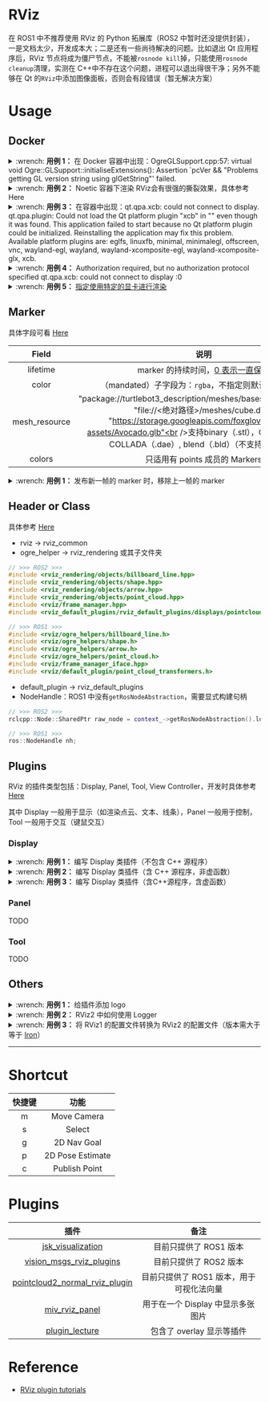# RViz

在 ROS1 中不推荐使用 RViz 的 Python 拓展库（ROS2 中暂时还没提供封装），一是文档太少，开发成本大；二是还有一些尚待解决的问题。比如退出 Qt 应用程序后，RViz 节点将成为僵尸节点，不能被`rosnode kill`掉，只能使用`rosnode cleanup`清理，实测在 C++中不存在这个问题，进程可以退出得很干净；另外不能够在 Qt 的`RViz`中添加图像面板，否则会有段错误（暂无解决方案）

# Usage

## Docker

<details>
    <summary>:wrench: <b>用例 1：</b>
        在 Docker 容器中出现：OgreGLSupport.cpp:57: virtual void Ogre::GLSupport::initialiseExtensions(): Assertion `pcVer && "Problems getting GL version string using glGetString"' failed.
    </summary>

No OpenGL Support for nvidia render，于容器中检查一下命令行 `nvidia-smi` 是否有正常的输出

</details>

<details>
    <summary>:wrench: <b>用例 2：</b>
        Noetic 容器下渲染 RViz会有很强的撕裂效果，具体参考 <a herf="https://github.com/ros-visualization/rviz/issues/1780">Here</a>
    </summary>

```bash
$ sudo add-apt-repository ppa:beineri/opt-qt-5.12.10-focal
$ sudo apt update
$ sudo apt install qt512charts-no-lgpl qt512svg qt512xmlpatterns qt512tools qt512translations    qt512graphicaleffects qt512quickcontrols2 qt512wayland qt512websockets qt512serialbus qt512serialport qt512location qt512imageformats qt512script qt512scxml qt512gamepad qt5123d 
$ source /opt/qt512/bin/qt512-env.sh
```

</details>

<details>
    <summary>:wrench: <b>用例 3：</b>
        在容器中出现：qt.qpa.xcb: could not connect to display. qt.qpa.plugin: Could not load the Qt platform plugin "xcb" in "" even though it was found. This application failed to start because no Qt platform plugin could be initialized. Reinstalling the application may fix this problem. Available platform plugins are: eglfs, linuxfb, minimal, minimalegl, offscreen, vnc, wayland-egl, wayland, wayland-xcomposite-egl, wayland-xcomposite-glx, xcb.
    </summary>

检查 `DISPLAY` 环境变量是否设置正确

</details>

<details>
    <summary>:wrench: <b>用例 4：</b>
        Authorization required, but no authorization protocol specified qt.qpa.xcb: could not connect to display :0
    </summary>

追加访问权限

```bash
# 添加权限，使容器能访问宿主机的Xserver
$ xhost +
```

</details>

<details>
    <summary>:wrench: <b>用例 5：</b>
        <a href="https://natsu-akatsuki.github.io/ambook/#/Computer%20Graphics/OpenGL">指定使用特定的显卡进行渲染</a>
    </summary>

如果使用 Intel Mesa 进行渲染，则还需要进行如下配置：具体参考 [Here](http://wiki.ros.org/docker/Tutorials/Hardware%20Acceleration)

```bash
$ xhost +
# 主要是添加/dev/dri
$ docker run \
  --volume=/tmp/.X11-unix:/tmp/.X11-unix \
  --device=/dev/dri:/dev/dri \
  --env="DISPLAY=$DISPLAY" \
  <image_name>
(container) $ sudo apt install libgl1-mesa-glx libgl1-mesa-dri
```

![](https://natsu-akatsuki.oss-cn-guangzhou.aliyuncs.com/img/image-20221129234927875.png)

</details>

## Marker

具体字段可看 [Here](http://wiki.ros.org/rviz/DisplayTypes/Marker)

|     Field     |                                                                                                                          说明                                                                                                                           |
|:-------------:|:-----------------------------------------------------------------------------------------------------------------------------------------------------------------------------------------------------------------------------------------------------:|
|   lifetime    |                                                                              marker 的持续时间，[0 表示一直保留](http://docs.ros.org/en/api/visualization_msgs/html/msg/Marker.html)                                                                              |
|     color     |                                                                                                           （mandated）子字段为：`rgba`，不指定则默认是透明状态                                                                                                           |
| mesh_resource | "package://turtlebot3_description/meshes/bases/burger_base.stl"<br />"file://<绝对路径>/meshes/cube.dae"<br />"https://storage.googleapis.com/foxglove-public-assets/Avocado.glb"<br />支持binary（.stl），Ogre（.mesh），COLLADA（.dae）, blend（.bld）（不支持mtl, glb） |
|    colors     |                                                                                                                只适用有 points 成员的 Markers                                                                                                                |

<details>
    <summary>:wrench: <b>用例 1：</b>
        发布新一帧的 marker 时，移除上一帧的 marker
    </summary>

RViz 的 marker 是叠加式显示的，除非被替换或者设置显示时间。可以参考如下代码，在下一次发布前，先发布一次清空 marker 的操作（相当于用空的 marker 进行替换）

```python
def clear_bounding_box_marker(stamp, identity, ns="uname", frame_id="lidar"):
    box_marker = Marker()
    box_marker.header.stamp = stamp
    box_marker.header.frame_id = frame_id

    box_marker.ns = ns
    box_marker.id = identity

    box_marker.action = Marker.DELETEALL
    if __ROS__VERSION__ == 1:
        box_marker.lifetime = rospy.Duration(0.02)
    elif __ROS__VERSION__ == 2:
        box_marker.lifetime = Duration(seconds=0.02).to_msg()

    return box_marker
```

</details>

## Header or Class

具体参考 [Here](https://github.com/ros2/rviz/blob/rolling/docs/migration_guide.md)

- rviz -> rviz_common
- ogre_helper -> rviz_rendering 或其子文件夹

```cpp
// >>> ROS2 >>>
#include <rviz_rendering/objects/billboard_line.hpp>
#include <rviz_rendering/objects/shape.hpp>
#include <rviz_rendering/objects/arrow.hpp>
#include <rviz_rendering/objects/point_cloud.hpp>
#include <rviz/frame_manager.hpp>
#include <rviz_default_plugins/rviz_default_plugins/displays/pointcloud/point_cloud_transformer.hpp>

// >>> ROS1 >>>
#include <rviz/ogre_helpers/billboard_line.h>
#include <rviz/ogre_helpers/shape.h>
#include <rviz/ogre_helpers/arrow.h>
#include <rviz/ogre_helpers/point_cloud.h>
#include <rviz/frame_manager_iface.hpp>
#include <rviz/default_plugin/point_cloud_transformers.h>
```

- default_plugin -> rviz_default_plugins
- NodeHandle：ROS1 中没有`getRosNodeAbstraction`，需要显式构建句柄

```cpp
// >>> ROS2 >>>
rclcpp::Node::SharedPtr raw_node = context_->getRosNodeAbstraction().lock()->get_raw_node();

// >>> ROS1 >>>
ros::NodeHandle nh;
```

## Plugins

RViz 的插件类型包括：Display, Panel, Tool, View Controller，开发时具体参考 [Here](https://github.com/ros2/rviz/blob/rolling/docs/plugin_development.md)

其中 Display 一般用于显示（如渲染点云、文本、线条），Panel 一般用于控制，Tool 一般用于交互（键鼠交互）

### Display

<details>
    <summary>:wrench: <b>用例 1：</b>
        编写 Display 类插件（不包含 C++ 源程序）
    </summary>

<details>
    <summary>1）步骤 1：编写 CMakeLists.txt</summary>

<!-- tabs:start -->

#### **ROS1**

```cmake
# 触发 Qt 的 MOC 编译器对 Qt 宏进行处理
set(CMAKE_AUTOMOC ON)

# ROS1
if(rviz_QT_VERSION VERSION_LESS "5")
  message(STATUS "Using Qt4 based on the rviz_QT_VERSION: ${rviz_QT_VERSION}")
  find_package(Qt4 ${rviz_QT_VERSION} EXACT REQUIRED QtCore QtGui)
  ## pull in all required include dirs, define QT_LIBRARIES, etc.
  include(${QT_USE_FILE})
else()
  message(STATUS "Using Qt5 based on the rviz_QT_VERSION: ${rviz_QT_VERSION}")
  find_package(Qt5 ${rviz_QT_VERSION} EXACT REQUIRED Core Widgets)
  set(QT_LIBRARIES Qt5::Widgets)
endif()
find_package(catkin REQUIRED COMPONENTS rviz)
target_link_libraries(... ${QT_LIBRARIES})
```

#### **ROS2**

```cmake
# 触发 Qt 的 MOC 编译器对 Qt 宏进行处理
set(CMAKE_AUTOMOC ON)

# ROS2
find_package(pluginlib REQUIRED)
find_package(Qt5 REQUIRED COMPONENTS Widgets)
find_package(rviz_common REQUIRED)
find_package(rviz_rendering REQUIRED)
include_directory(${Qt5Widgets_INCLUDE_DIRS})

# pluginlib_export_plugin_description_file(rviz_common <插件描述文件的位置>)
pluginlib_export_plugin_description_file(rviz_common plugin_description.xml)

register_rviz_ogre_media_exports(DIRECTORIES "media")
```

<!-- tabs:end -->

</details>


<details>
    <summary>2）步骤 2：编写 package.xml</summary>

<!-- tabs:start -->

#### **ROS2**

```xml

<package format="3">

    <name>rviz_plugins</name>
    <version>0.0.1</version>
    <description>rviz plugins</description>
    <maintainer email="you@example.com">Your Name</maintainer>
    <license>TODO</license>

    <!-- Build and export dependencies. -->
    <build_depend>ament_cmake_auto</build_depend>
    <depend>rviz_common</depend>
    <depend>rviz_default_plugins</depend>
    <depend>rviz_rendering</depend>
    <depend>rviz_visual_tools</depend>
    <export>
        <build_type>ament_cmake</build_type>
    </export>

</package>
```

#### **ROS1**

```xml

<package format="2">
    <!-- 若不添加 rviz 依赖，则在 RViz 中无法识别到 plugin -->
    <depend>rviz</depend>
    <!-- 在 ROS2 中这部分功能在 CMakeLists.text 中实现 -->
    <export>
        <rviz plugin="${prefix}/plugins/plugin_description.xml"/>
    </export>
</package>
```

> [!note]
>
> 可通过命令行 `rospack plugins --attrib=plugin rviz` 来判断插件是否导出成功

<!-- tabs:end -->

</details>

<details>
    <summary>3）步骤 3：编写 plugin_description.xml</summary>

<!-- tabs:start -->

#### **ROS2**

相比于 ROS1，ROS2 的动态库路径有所简化，只需要提供动态库名称即可（如不需要前缀 lib/）

```xml

<library path="rviz_plugins">
    <class name="rviz_plugins/LogPanels"
           type="rviz_plugins::LogPanels"
           base_class_type="rviz_common::Panel">
        <description>rviz panel for 3D object detection</description>
    </class>
</library>
```

#### **ROS1**

```xml

<library path="lib/libtier4_perception_rviz_plugin">  <!--动态库的路径（不需要.so 后缀，或要前缀）-->
    <class name="rviz_plugins/PedestrianInitialPoseTool"
           type="rviz_plugins::PedestrianInitialPoseTool"
           base_class_type="rviz::Tool">
    </class>
    <class name="rviz_plugins/CarInitialPoseTool"
           type="rviz_plugins::CarInitialPoseTool"
           base_class_type="rviz::Tool">
    </class>
</library>
```

> [!note]
>
> 当出现"Could not load panel in rviz -- PluginlibFactory: The plugin for class..."时可检查库路径是否正确

<!-- tabs:end -->

</details>

<details>
    <summary>4）步骤 4：在源程序中添加插件宏，将插件（即类）导入到库文件中以被调用</summary>

```cpp
// >>> ROS2 >>>
// 在源程序末尾追加导出插件的宏
#include <pluginlib/class_list_macros.hpp>
PLUGINLIB_EXPORT_CLASS(rviz_plugins::DeleteAllObjectsTool, rviz_common::Tool)

// >>> ROS1 >>>
// 在源程序末尾追加导出插件的宏
#include <pluginlib/class_list_macros.h>
// 插件类，基类（含命令空间）
PLUGINLIB_EXPORT_CLASS(rviz_plugins::DeleteAllObjectsTool, rviz::Tool)
```

</details>

</details>

<details>
    <summary>:wrench: <b>用例 2：</b>
        编写 Display 类插件（含 C++ 源程序，非虚函数）
    </summary>

<details>
    <summary>1）步骤 1：配置 Display 的属性</summary>

<!-- tabs:start -->

#### **ROS2**

```cpp
// color 属性
rviz_common::properties::ColorProperty color_property_ = new rviz_common::properties::ColorProperty(<属性名>, QColor(204, 51, 204), <属性描述>, this, SLOT(updateColorAndAlpha()));

// alpha 属性
rviz_common::properties::FloatProperty alpha_property_ = new rviz_common::properties::FloatProperty(<属性名>, <默认取值>, <属性描述>, this, SLOT(updateColorAndAlpha()));

// int 属性
rviz_common::properties::IntProperty history_length_property_ = new rviz_common::properties::IntProperty(<属性名>, <默认取值>, <属性描述>, this, SLOT(updateHistoryLength()));
// 设置取值范围
history_length_property_->setMin(1);
history_length_property_->setMax(100000);

// topic 属性
update_topic_property_ = new rviz_common::properties::RosTopicProperty(this, SLOT(updateMapUpdateTopic()));
```

#### **ROS1**

TODO

<!-- tabs:end -->

</details>

</details>

<details>
    <summary>:wrench: <b>用例 3：</b>
        编写 Display 类插件（含C++源程序，含虚函数）
    </summary>

<details>
    <summary>案例 1：重写 ROSTopicDisplay 的 onInitialize() 函数</summary>

重写 MFDClassDisplay 的 onInitialize() 函数，则需预先调用 MFDClassDisplay::onInitialize()

```cpp
void OverlayMenuDisplay::onInitialize() {
    // 初始化主题信息    
    RTDClass::onInitialize(); // （mandatory）用于初始化 ROS 节点
    using MsgT = am_rviz_plugins_msgs::msg::OverlayMenu;
    QString message_name = QString::fromStdString(rosidl_generator_traits::name<MsgT>());
    std::string topic_name = "/default";
    this->topic_property_->setMessageType(message_name);
    this->topic_property_->setValue(topic_name.c_str());
    this->topic_property_->setDescription("Topic to subscribe to.");
    
    // 等价于：
    // QString topic_name = "/default";
    // QString topic_type = rosidl_generator_traits::data_type<MsgT>();
    // RTDClass::setTopic(topic_name, topic_type);
}
```

</details>

<details>
    <summary>案例 2：重写 ROSTopicDisplay 的 reset()，onEnable()，onDisable() 函数</summary>

reset() 会在 Display 创建时会调用，onEnable() 会在 Display 启用时调用，onDisable() 则会在 Display 关闭时调用

```cpp
// Called to tell the display to clear its state
void OverlayMenuDisplay::reset() {
    RosTopicDisplay::reset();
}

void OverlayMenuDisplay::onEnable() {
    if (overlay_) {
        overlay_->show();
    }
}

void OverlayMenuDisplay::onDisable() {
    if (overlay_) {
        overlay_->hide();
    }
}
```

</details>

</details>

### Panel

TODO

### Tool

TODO

## Others

<details>
    <summary>:wrench: <b>用例 1：</b>
        给插件添加 logo
    </summary>

<!-- tabs:start -->

#### **ROS2**

1）步骤 1：在当前包目录下创建 icon/classes 文件夹，并在 icon/classes 目录下添加`.png`文件（`icon`文件名需同插件名），比如以下的插件名为`Teleop`，则 icon 文件名为 `Teleop.png` 。如果没有 name 属性，则使用类名，即文件名应为 `TeleopPanel`

```xml

<library path="lib/librviz_plugin_tutorials">
    <class name="rviz_plugin_tutorials/Teleop"
           type="rviz_plugin_tutorials::TeleopPanel"
           base_class_type="rviz::Panel">
        <description>
            A panel widget allowing simple diff-drive style robot base control.
        </description>
    </class>
</library>
```

2）步骤 2：修改 CMakeLists.txt，将文件安装到 install/share 目录下

```cmake
# 导出相关的共享库、依赖等信息
ament_auto_package(
  INSTALL_TO_SHARE
  icons
)
```

#### **ROS1**

TODO

<!-- tabs:end -->

</details>

<details>
    <summary>:wrench: <b>用例 2：</b>
        RViz2 中如何使用 Logger
    </summary>

```cpp
// 不会输出到 /rosout
RVIZ_COMMON_LOG_INFO("Hello, world!");
RVIZ_COMMON_LOG_INFO_STREAM("Hello" << "world!");

// 会发布到 /rosout
// 其中的节点为 rviz 而非 rviz2
RCLCPP_INFO(rclcpp::get_logger("rviz"), "clicked: (%d, %d)", event.x, event.y);
```

</details>

<details>
    <summary>:wrench: <b>用例 3：</b>
        将 RViz1 的配置文件转换为 RViz2 的配置文件（版本需大于等于 <a href="https://github.com/ros2/rviz/blob/iron/rviz2/scripts/rviz1_to_rviz2.py">Iron</a>）
    </summary>
</details>

---

# Shortcut

| 快捷键 |        功能        |
|:---:|:----------------:|
|  m  |   Move Camera    |
|  s  |      Select      |
|  g  |   2D Nav Goal    |
|  p  | 2D Pose Estimate |
|  c  |  Publish Point   |


# Plugins

|                                                            插件                                                             |           备注            |
|:-------------------------------------------------------------------------------------------------------------------------:|:-----------------------:|
|                           [jsk_visualization](https://github.com/jsk-ros-pkg/jsk_visualization)                           |     目前只提供了 ROS1 版本      |
|                      [vision_msgs_rviz_plugins](https://github.com/NovoG93/vision_msgs_rviz_plugins)                      |     目前只提供了 ROS2 版本      |
|             [pointcloud2_normal_rviz_plugin](https://github.com/UCR-Robotics/pointcloud2_normal_rviz_plugin)              | 目前只提供了 ROS1 版本，用于可视化法向量 |
|                               [miv_rviz_panel](https://github.com/quantumxt/miv_rviz_panel)                               |  用于在一个 Display 中显示多张图片  |
| [plugin_lecture](https://github.com/project-srs/ros_lecture/tree/014c2e409c8eed7a17300cb73407c77379cbfba1/plugin_lecture) |    包含了 overlay 显示等插件    |

# Reference

- [RViz plugin tutorials ](https://github.com/ros-visualization/visualization_tutorials/tree/noetic-devel/rviz_plugin_tutorials) 